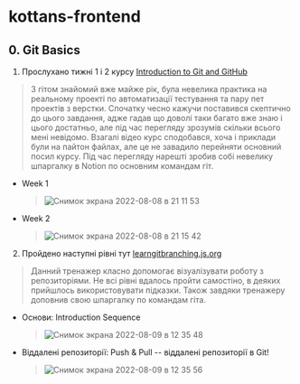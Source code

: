 # kottans-frontend
## 0. Git Basics
1. Прослухано тижні 1 і 2 курсу [Introduction to Git and GitHub](https://www.coursera.org/learn/introduction-git-github)
  > З гітом знайомий вже майже рік, була невелика практика на реальному проекті по автоматизації тестування та пару пет проектів з верстки. Спочатку чесно кажучи поставився скептично до цього завдання, адже гадав що доволі таки багато вже знаю і цього достатньо, але під час перегляду зрозумів скільки всього мені невідомо. Взагалі відео курс сподобався, хоча і приклади були на пайтон файлах, але це не завадило перейняти основний посил курсу. Під час перегляду нарешті зробив собі невелику шпаргалку в Notion по основним командам гіт.
  * Week 1
    >![Снимок экрана 2022-08-08 в 21 11 53](https://user-images.githubusercontent.com/70880562/183628006-8e264404-e681-475d-b426-648b9395e8e9.png)
  * Week 2
    >![Снимок экрана 2022-08-08 в 21 15 42](https://user-images.githubusercontent.com/70880562/183628379-425046ff-d3a7-4700-9545-dff57d08f784.png)
2. Пройдено наступні рівні тут [learngitbranching.js.org](https://learngitbranching.js.org/)
  > Данний тренажер класно допомогає візуалізувати роботу з репозиторіями. Не всі рівні вдалось пройти самостіно, в деяких прийшлось використовувати підказки. Також завдяки тренажеру доповнив свою шпаргалку по командам гіта.
  * Основи: Introduction Sequence
    >![Снимок экрана 2022-08-09 в 12 35 48](https://user-images.githubusercontent.com/70880562/183629077-361218ac-7675-4d8c-b778-cbf2d37edf03.png)
  * Віддалені репозиторії: Push & Pull -- віддалені репозиторії в Git!
    >![Снимок экрана 2022-08-09 в 12 35 56](https://user-images.githubusercontent.com/70880562/183629160-62ce70bd-457e-4a0c-b7dc-ee43e6ce0983.png)



 


     
